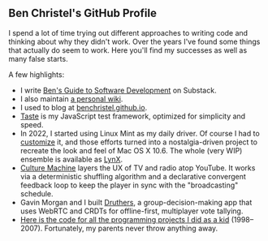 ## Ben Christel's GitHub Profile
I spend a lot of time trying out different approaches to writing code and thinking about why they didn't work. Over the years I've found some things that actually do seem to work. Here you'll find my successes as well as many false starts.

A few highlights:

- I write [Ben's Guide to Software Development](https://bensguide.substack.com/) on Substack.
- I also maintain [a personal wiki](https://github.com/benchristel/benchristel.github.io/wiki).
- I used to blog at [benchristel.github.io](https://benchristel.github.io).
- [Taste](https://github.com/benchristel/taste) is my JavaScript test framework, optimized for simplicity and speed.
- In 2022, I started using Linux Mint as my daily driver. Of course I had to [customize](https://github.com/stars/benchristel/lists/linux) it, and those efforts turned into a nostalgia-driven project to recreate the look and feel of Mac OS X 10.6. The whole (very WIP) ensemble is available as [LynX](https://github.com/benchristel/LynX).
- [Culture Machine](https://benchristel.github.io/tv/) layers the UX of TV and radio atop YouTube. It works via a deterministic shuffling algorithm and a declarative convergent feedback loop to keep the player in sync with the "broadcasting" schedule.
- Gavin Morgan and I built [Druthers](https://druthers.app), a group-decision-making app that uses WebRTC and CRDTs for offline-first, multiplayer vote tallying.
- [Here is the code for all the programming projects I did as a kid](https://github.com/benchristel/BensVB) (1998–2007). Fortunately, my parents never throw anything away.

<!--
**benchristel/benchristel** is a ✨ _special_ ✨ repository because its `README.md` (this file) appears on your GitHub profile.

Here are some ideas to get you started:

- 🔭 I’m currently working on ...
- 🌱 I’m currently learning ...
- 👯 I’m looking to collaborate on ...
- 🤔 I’m looking for help with ...
- 💬 Ask me about ...
- 📫 How to reach me: ...
- 😄 Pronouns: ...
- ⚡ Fun fact: ...
-->
